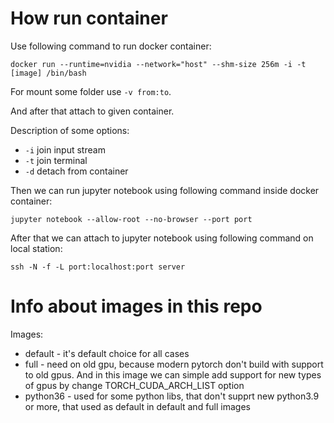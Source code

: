 # How run container

Use following command to run docker container:
```
docker run --runtime=nvidia --network="host" --shm-size 256m -i -t [image] /bin/bash
```
For mount some folder use `-v from:to`.

And after that attach to given container.

Description of some options:

- `-i` join input stream
- `-t` join terminal
- `-d` detach from container

Then we can run jupyter notebook using following command inside docker container:
```
jupyter notebook --allow-root --no-browser --port port
```

After that we can attach to jupyter notebook using following command on local station:
```
ssh -N -f -L port:localhost:port server
```

# Info about images in this repo

Images:

- default - it's default choice for all cases
- full - need on old gpu, because modern pytorch don't build with support to old gpus. And in this image we can simple add support for new types of gpus by change TORCH_CUDA_ARCH_LIST option
- python36 - used for some python libs, that don't supprt new python3.9 or more, that used as default in default and full images

